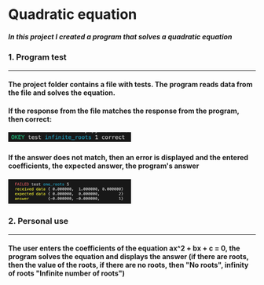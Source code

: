 # Quadratic equation

##### In this project I created a program that solves a quadratic equation

### 1. Program test
______
#### The project folder contains a file with tests. The program reads data from the file and solves the equation.
#### If the response from the file matches the response from the program, then correct:

<img src = "Снимок экрана 2023-08-28 в 10.54.22.png" width="250" height="20">

#### If the answer does not match, then an error is displayed and the entered coefficients, the expected answer, the program's answer
<img src = "Снимок экрана 2023-08-28 в 11.04.51-1.png" width="250" height="50">

### 2. Personal use
______
#### The user enters the coefficients of the equation ax^2 + bx + c = 0, the program solves the equation and displays the answer (if there are roots, then the value of the roots, if there are no roots, then "No roots", infinity of roots "Infinite number of roots")
